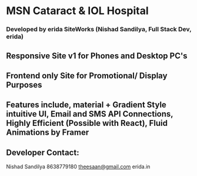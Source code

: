 # MSN Cataract & IOL Hospital
### Developed by erida SiteWorks (Nishad Sandilya, Full Stack Dev, erida)

## Responsive Site v1 for Phones and Desktop PC's
## Frontend only Site for Promotional/ Display Purposes
## Features include, material + Gradient Style intuitive UI, Email and SMS API Connections, Highly Efficient (Possible with React), Fluid Animations by Framer


## Developer Contact:

Nishad Sandilya
8638779180
theesaan@gmail.com
erida.in